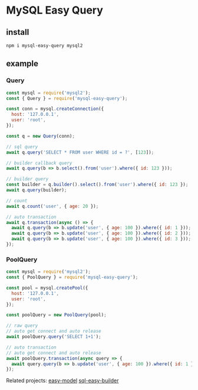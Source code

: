 # MySQL Easy Query

## install

```
npm i mysql-easy-query mysql2
```

## example

### Query

```js
const mysql = require('mysql2');
const { Query } = require('mysql-easy-query');

const conn = mysql.createConnection({
  host: '127.0.0.1',
  user: 'root',
});

const q = new Query(conn);

// sql query
await q.query('SELECT * FROM user WHERE id = ?', [123]);

// builder callback query
await q.query(b => b.select().from('user').where({ id: 123 }));

// builder query
const builder = q.builder().select().from('user').where({ id: 123 });
await q.query(builder);

// count
await q.count('user', { age: 20 });

// auto transaction
await q.transaction(async () => {
  await q.query(b => b.update('user', { age: 100 }).where({ id: 1 }));
  await q.query(b => b.update('user', { age: 100 }).where({ id: 2 }));
  await q.query(b => b.update('user', { age: 100 }).where({ id: 3 }));
});
```

### PoolQuery

```js
const mysql = require('mysql2');
const { PoolQuery } = require('mysql-easy-query');

const pool = mysql.createPool({
  host: '127.0.0.1',
  user: 'root',
});

const poolQuery = new PoolQuery(pool);

// raw query
// auto get connect and auto release
await poolQuery.query('SELECT 1+1');

// auto transaction
// auto get connect and auto release
await poolQuery.transaction(async query => {
  await query.query(b => b.update('user', { age: 100 }).where({ id: 1 }));
});
```

Related projects:
[easy-model](https://github.com/yefei/easy-model)
[sql-easy-builder](https://github.com/yefei/sql-easy-builder)
